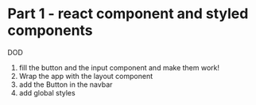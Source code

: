 # Part 1 - react component and styled components

DOD

1. fill the button and the input component and make them work!
2. Wrap the app with the layout component
3. add the Button in the navbar
4. add global styles
